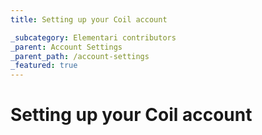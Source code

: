 ```yaml
---
title: Setting up your Coil account

_subcategory: Elementari contributors
_parent: Account Settings
_parent_path: /account-settings
_featured: true
---
```


# Setting up your Coil account